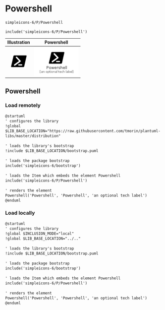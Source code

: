 # Powershell


```text
simpleicons-6/P/Powershell
```

```text
include('simpleicons-6/P/Powershell')
```



| Illustration | Powershell |
| :---: | :---: |
| ![illustration for Illustration](../../simpleicons-6/P/Powershell.png) | ![illustration for Powershell](../../simpleicons-6/P/Powershell.Local.png) |




## Powershell

### Load remotely
```plantuml
@startuml
' configures the library
!global $LIB_BASE_LOCATION="https://raw.githubusercontent.com/tmorin/plantuml-libs/master/distribution"

' loads the library's bootstrap
!include $LIB_BASE_LOCATION/bootstrap.puml

' loads the package bootstrap
include('simpleicons-6/bootstrap')

' loads the Item which embeds the element Powershell
include('simpleicons-6/P/Powershell')

' renders the element
Powershell('Powershell', 'Powershell', 'an optional tech label')
@enduml
```

### Load locally
```plantuml
@startuml
' configures the library
!global $INCLUSION_MODE="local"
!global $LIB_BASE_LOCATION="../.."

' loads the library's bootstrap
!include $LIB_BASE_LOCATION/bootstrap.puml

' loads the package bootstrap
include('simpleicons-6/bootstrap')

' loads the Item which embeds the element Powershell
include('simpleicons-6/P/Powershell')

' renders the element
Powershell('Powershell', 'Powershell', 'an optional tech label')
@enduml
```

